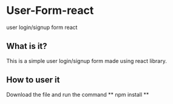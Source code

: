 # User-Form-react
 user login/signup form react

## What is it?
This is a simple user login/signup form made using react library.

## How to user it
Download the file and run the command ** npm install **
